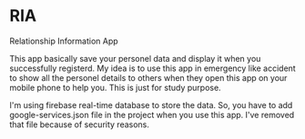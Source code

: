 # RIA
Relationship Information App

This app basically save your personel data and display it when you successfully registerd. My idea is to use this app in emergency like accident to show all the personel details to others when they open this app on your mobile phone to help you. This is just for study purpose.

I'm using firebase real-time database to store the data. So, you have to add google-services.json file in the project when you use this app. I've removed that file because of security reasons.
